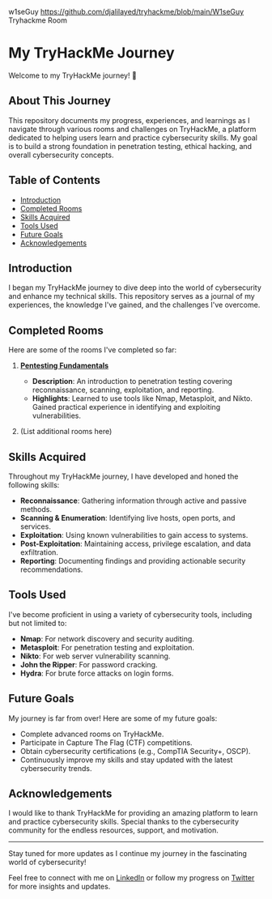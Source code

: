 w1seGuy https://github.com/djalilayed/tryhackme/blob/main/W1seGuy Tryhackme Room
# My TryHackMe Journey

Welcome to my TryHackMe journey! 🚀

## About This Journey
This repository documents my progress, experiences, and learnings as I navigate through various rooms and challenges on TryHackMe, a platform dedicated to helping users learn and practice cybersecurity skills. My goal is to build a strong foundation in penetration testing, ethical hacking, and overall cybersecurity concepts.

## Table of Contents
- [Introduction](#introduction)
- [Completed Rooms](#completed-rooms)
- [Skills Acquired](#skills-acquired)
- [Tools Used](#tools-used)
- [Future Goals](#future-goals)
- [Acknowledgements](#acknowledgements)

## Introduction
I began my TryHackMe journey to dive deep into the world of cybersecurity and enhance my technical skills. This repository serves as a journal of my experiences, the knowledge I've gained, and the challenges I've overcome.

## Completed Rooms
Here are some of the rooms I've completed so far:

1. **[Pentesting Fundamentals](https://www.tryhackme.com/r/room/pentestingfundamentals)**
   - **Description**: An introduction to penetration testing covering reconnaissance, scanning, exploitation, and reporting.
   - **Highlights**: Learned to use tools like Nmap, Metasploit, and Nikto. Gained practical experience in identifying and exploiting vulnerabilities.

2. (List additional rooms here)

## Skills Acquired
Throughout my TryHackMe journey, I have developed and honed the following skills:
- **Reconnaissance**: Gathering information through active and passive methods.
- **Scanning & Enumeration**: Identifying live hosts, open ports, and services.
- **Exploitation**: Using known vulnerabilities to gain access to systems.
- **Post-Exploitation**: Maintaining access, privilege escalation, and data exfiltration.
- **Reporting**: Documenting findings and providing actionable security recommendations.

## Tools Used
I've become proficient in using a variety of cybersecurity tools, including but not limited to:
- **Nmap**: For network discovery and security auditing.
- **Metasploit**: For penetration testing and exploitation.
- **Nikto**: For web server vulnerability scanning.
- **John the Ripper**: For password cracking.
- **Hydra**: For brute force attacks on login forms.

## Future Goals
My journey is far from over! Here are some of my future goals:
- Complete advanced rooms on TryHackMe.
- Participate in Capture The Flag (CTF) competitions.
- Obtain cybersecurity certifications (e.g., CompTIA Security+, OSCP).
- Continuously improve my skills and stay updated with the latest cybersecurity trends.

## Acknowledgements
I would like to thank TryHackMe for providing an amazing platform to learn and practice cybersecurity skills. Special thanks to the cybersecurity community for the endless resources, support, and motivation.

---

Stay tuned for more updates as I continue my journey in the fascinating world of cybersecurity!

Feel free to connect with me on [LinkedIn](your-linkedin-profile) or follow my progress on [Twitter](your-twitter-profile) for more insights and updates.

